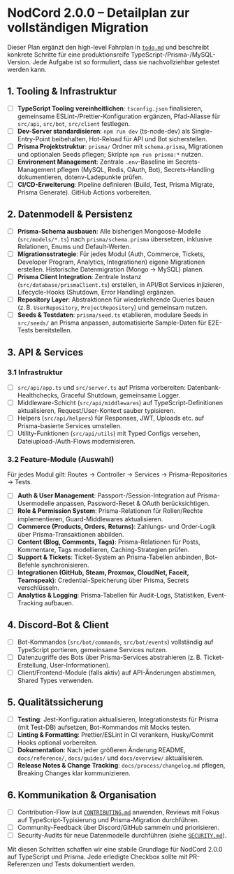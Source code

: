 # NodCord 2.0.0 – Detailplan zur vollständigen Migration

Dieser Plan ergänzt den high-level Fahrplan in [`todo.md`](./todo.md) und beschreibt konkrete Schritte für eine produktionsreife TypeScript-/Prisma-/MySQL-Version. Jede Aufgabe ist so formuliert, dass sie nachvollziehbar getestet werden kann.

## 1. Tooling & Infrastruktur

- [ ] **TypeScript Tooling vereinheitlichen**: `tsconfig.json` finalisieren, gemeinsame ESLint-/Prettier-Konfiguration ergänzen, Pfad-Aliasse für `src/api`, `src/bot`, `src/client` festlegen.
- [ ] **Dev-Server standardisieren**: `npm run dev` (ts-node-dev) als Single-Entry-Point beibehalten, Hot-Reload für API und Bot sicherstellen.
- [ ] **Prisma Projektstruktur**: `prisma/` Ordner mit `schema.prisma`, Migrationen und optionalen Seeds pflegen; Skripte `npm run prisma:*` nutzen.
- [ ] **Environment Management**: Zentrale `.env`-Baseline im Secrets-Management pflegen (MySQL, Redis, OAuth, Bot), Secrets-Handling dokumentieren, dotenv-Ladepunkte prüfen.
- [ ] **CI/CD-Erweiterung**: Pipeline definieren (Build, Test, Prisma Migrate, Prisma Generate). GitHub Actions vorbereiten.

## 2. Datenmodell & Persistenz

- [ ] **Prisma-Schema ausbauen**: Alle bisherigen Mongoose-Modelle (`src/models/*.ts`) nach `prisma/schema.prisma` übersetzen, inklusive Relationen, Enums und Default-Werten.
- [ ] **Migrationsstrategie**: Für jedes Modul (Auth, Commerce, Tickets, Developer Program, Analytics, Integrationen) eigene Migrationen erstellen. Historische Datenmigration (Mongo → MySQL) planen.
- [ ] **Prisma Client Integration**: Zentrale Instanz (`src/database/prismaClient.ts`) erstellen, in API/Bot Services injizieren, Lifecycle-Hooks (Shutdown, Error Handling) ergänzen.
- [ ] **Repository Layer**: Abstraktionen für wiederkehrende Queries bauen (z. B. `UserRepository`, `ProjectRepository`) und gemeinsam nutzen.
- [ ] **Seeds & Testdaten**: `prisma/seed.ts` etablieren, modulare Seeds in `src/seeds/` an Prisma anpassen, automatisierte Sample-Daten für E2E-Tests bereitstellen.

## 3. API & Services

### 3.1 Infrastruktur

- [ ] `src/api/app.ts` und `src/server.ts` auf Prisma vorbereiten: Datenbank-Healthchecks, Graceful Shutdown, gemeinsame Logger.
- [ ] Middleware-Schicht (`src/api/middlewares`) auf TypeScript-Definitionen aktualisieren, Request/User-Kontext sauber typisieren.
- [ ] Helpers (`src/api/helpers`) für Responses, JWT, Uploads etc. auf Prisma-basierte Services umstellen.
- [ ] Utility-Funktionen (`src/api/utils`) mit Typed Configs versehen, Dateiupload-/Auth-Flows modernisieren.

### 3.2 Feature-Module (Auswahl)

Für jedes Modul gilt: Routes → Controller → Services → Prisma-Repositories → Tests.

- [ ] **Auth & User Management**: Passport-/Session-Integration auf Prisma-Usermodelle anpassen, Password-Reset & OAuth berücksichtigen.
- [ ] **Role & Permission System**: Prisma-Relationen für Rollen/Rechte implementieren, Guard-Middlewares aktualisieren.
- [ ] **Commerce (Products, Orders, Returns)**: Zahlungs- und Order-Logik über Prisma-Transaktionen abbilden.
- [ ] **Content (Blog, Comments, Tags)**: Prisma-Relationen für Posts, Kommentare, Tags modellieren, Caching-Strategien prüfen.
- [ ] **Support & Tickets**: Ticket-System an Prisma-Tabellen anbinden, Bot-Befehle synchronisieren.
- [ ] **Integrationen (GitHub, Steam, Proxmox, CloudNet, Faceit, Teamspeak)**: Credential-Speicherung über Prisma, Secrets verschlüsseln.
- [ ] **Analytics & Logging**: Prisma-Tabellen für Audit-Logs, Statistiken, Event-Tracking aufbauen.

## 4. Discord-Bot & Client

- [ ] Bot-Kommandos (`src/bot/commands`, `src/bot/events`) vollständig auf TypeScript portieren, gemeinsame Services nutzen.
- [ ] Datenzugriffe des Bots über Prisma-Services abstrahieren (z. B. Ticket-Erstellung, User-Informationen).
- [ ] Client/Frontend-Module (falls aktiv) auf API-Änderungen abstimmen, Shared Types verwenden.

## 5. Qualitätssicherung

- [ ] **Testing**: Jest-Konfiguration aktualisieren, Integrationstests für Prisma (mit Test-DB) aufsetzen, Bot-Kommandos mit Mocks testen.
- [ ] **Linting & Formatting**: Prettier/ESLint in CI verankern, Husky/Commit Hooks optional vorbereiten.
- [ ] **Dokumentation**: Nach jeder größeren Änderung README, `docs/reference/`, `docs/guides/` und `docs/overview/` aktualisieren.
- [ ] **Release Notes & Change Tracking**: `docs/process/changelog.md` pflegen, Breaking Changes klar kommunizieren.

## 6. Kommunikation & Organisation

- [ ] Contribution-Flow laut [`CONTRIBUTING.md`](../../CONTRIBUTING.md) anwenden, Reviews mit Fokus auf TypeScript-Typisierung und Prisma-Migration durchführen.
- [ ] Community-Feedback über Discord/GitHub sammeln und priorisieren.
- [ ] Security-Audits für neue Datenmodelle durchführen (siehe [`SECURITY.md`](../../SECURITY.md)).

Mit diesen Schritten schaffen wir eine stabile Grundlage für NodCord 2.0.0 auf TypeScript und Prisma. Jede erledigte Checkbox sollte mit PR-Referenzen und Tests dokumentiert werden.
